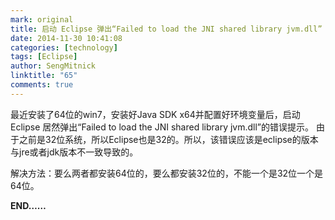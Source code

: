 ```yaml
---
mark: original
title: 启动 Eclipse 弹出“Failed to load the JNI shared library jvm.dll”
date: 2014-11-30 10:41:08
categories: [technology]
tags: [Eclipse]
author: SengMitnick
linktitle: "65"
comments: true
---
```


最近安装了64位的win7，安装好Java SDK x64并配置好环境变量后，启动 Eclipse 居然弹出“Failed to load the JNI shared library jvm.dll”的错误提示。
由于之前是32位系统，所以Eclipse也是32的。所以，该错误应该是eclipse的版本与jre或者jdk版本不一致导致的。

解决方法：要么两者都安装64位的，要么都安装32位的，不能一个是32位一个是64位。<!--more-->

**END……**